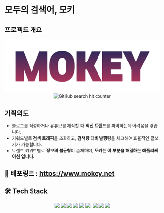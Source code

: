 # 모두의 검색어, 모키

## 프로젝트 개요
<p align="center">
 	<img alt="GitHub language count" src="./mokey_proj/static/image/logo/main_logo.png">
	<img alt="GitHub search hit counter" src="https://img.shields.io/github/search/ysheokorea/mokey.com/language">
</p>

## **기획의도**

- 블로그를 작성하거나 유튜브를 제작할 때 **최신 트렌드**를 파악하는데 어려움을 겪습니다.
- 키워드별로 **검색 트래픽**을 조회하고, **검색량 대비 발행량**을 체크해야 효율적인 글쓰기가 가능합니다.
- 트렌드 키워드별로 **정보의 불균형**이 존재하며, **모키는 이 부분을 해결하는 애플리케이션 입니다.**

## **🚀️ 배포링크 : https://www.mokey.net**


## 🛠️ **Tech Stack**

<p align="center">
    <img src="https://img.shields.io/badge/HTML-239120?style=for-the-badge&logo=html5&logoColor=white" />
    <img src="https://img.shields.io/badge/CSS-239120?&style=for-the-badge&logo=css3&logoColor=white" />
    <img src="https://img.shields.io/badge/JavaScript-F7DF1E?style=for-the-badge&logo=JavaScript&logoColor=white" />
    <img src="https://img.shields.io/badge/Python-3776AB?style=for-the-badge&logo=python&logoColor=white" />
    <img src="	https://img.shields.io/badge/Amazon_AWS-232F3E?style=for-the-badge&logo=amazon-aws&logoColor=white" />
    <img src="https://img.shields.io/badge/PostgreSQL-316192?style=for-the-badge&logo=postgresql&logoColor=white" />
    <img style="height:28px;" src="https://img1.daumcdn.net/thumb/R1280x0/?scode=mtistory2&fname=https%3A%2F%2Fblog.kakaocdn.net%2Fdn%2F0qvom%2FbtrM8Osz5LI%2FaO1hCXopDXKp59BtOpFrzK%2Fimg.png" alt="" class="badgeImage">
    <img style="height:28px;"  src="https://bit.ly/3SJqwwj" />
    <img src="https://img.shields.io/badge/Django-092E20.svg?style=for-the-badge&logo=Django&logoColor=white" />
    <img src="https://img.shields.io/badge/Bootstrap-7952B3.svg?style=for-the-badge&logo=Bootstrap&logoColor=white" />
    
    
</p>
